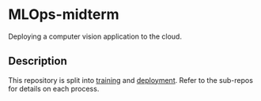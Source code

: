 # MLOps-midterm
Deploying a computer vision application to the cloud.

## Description

This repository is split into [training](https://github.com/BavarianToolbox/MLOps-midterm/tree/main/train) and [deployment](). Refer to the sub-repos for details on each process.

